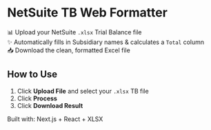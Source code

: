 # NetSuite TB Web Formatter

📊 Upload your NetSuite `.xlsx` Trial Balance file  
✨ Automatically fills in Subsidiary names & calculates a `Total` column  
📥 Download the clean, formatted Excel file

## How to Use

1. Click **Upload File** and select your `.xlsx` TB file
2. Click **Process**
3. Click **Download Result**

Built with: Next.js + React + XLSX
